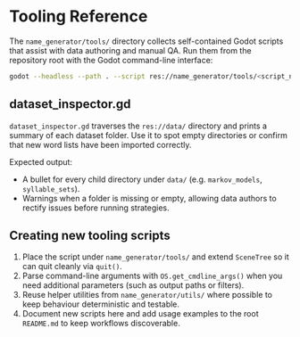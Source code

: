 # Tooling Reference

The `name_generator/tools/` directory collects self-contained Godot scripts that assist with data authoring and manual QA. Run them from the repository root with the Godot command-line interface:

```bash
godot --headless --path . --script res://name_generator/tools/<script_name>.gd
```

## dataset_inspector.gd

`dataset_inspector.gd` traverses the `res://data/` directory and prints a summary of each dataset folder. Use it to spot empty directories or confirm that new word lists have been imported correctly.

Expected output:

- A bullet for every child directory under `data/` (e.g. `markov_models`, `syllable_sets`).
- Warnings when a folder is missing or empty, allowing data authors to rectify issues before running strategies.

## Creating new tooling scripts

1. Place the script under `name_generator/tools/` and extend `SceneTree` so it can quit cleanly via `quit()`.
2. Parse command-line arguments with `OS.get_cmdline_args()` when you need additional parameters (such as output paths or filters).
3. Reuse helper utilities from `name_generator/utils/` where possible to keep behaviour deterministic and testable.
4. Document new scripts here and add usage examples to the root `README.md` to keep workflows discoverable.
